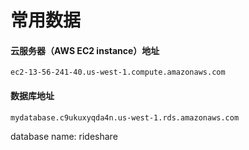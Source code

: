 # 常用数据

#### 云服务器（AWS EC2 instance）地址

```text
ec2-13-56-241-40.us-west-1.compute.amazonaws.com
```

#### 数据库地址

```text
mydatabase.c9ukuxyqda4n.us-west-1.rds.amazonaws.com
```

database name: rideshare

